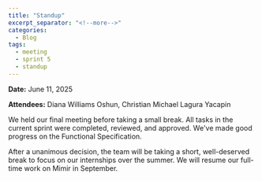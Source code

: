 ```yaml
---
title: "Standup"
excerpt_separator: "<!--more-->"
categories:
  - Blog
tags:
  - meeting
  - sprint 5
  - standup
---
```


**Date:** June 11, 2025
<!--more-->
**Attendees:** Diana Williams Oshun, Christian Michael Lagura Yacapin
<!--more-->
We held our final meeting before taking a small break. All tasks in the current sprint were completed, reviewed, and approved. We've made good progress on the Functional Specification.

After a unanimous decision, the team will be taking a short, well-deserved break to focus on our internships over the summer. We will resume our full-time work on Mimir in September.